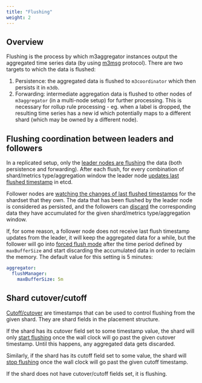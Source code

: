 ```yaml
---
title: "Flushing"
weight: 2
---
```


## Overview

Flushing is the process by which m3aggregator instances output the aggregated time series data 
(by using [m3msg](https://github.com/m3db/m3/tree/master/src/msg#readme) protocol).
There are two targets to which the data is flushed:
1. Persistence: the aggregated data is flushed to `m3coordinator` which then 
   persists it in `m3db`.
1. Forwarding: intermediate aggregation data is flushed to other nodes of `m3aggregator`
   (in a multi-node setup) for further processing. This is necessary for rollup rule 
   processing - eg. when a label is dropped, the resulting time series has a new id
   which potentially maps to a different shard (which may be owned by a different node).

## Flushing coordination between leaders and followers 

In a replicated setup, only the [leader nodes are flushing](https://github.com/m3db/m3/blob/0865ebc80e85234b00532f93521438856883da9c/src/aggregator/aggregator/leader_flush_mgr.go#L475) 
the data (both persistence and forwarding). 
After each flush, for every combination of shard/metrics type/aggregation window the leader node 
[updates last flushed timestamp](https://github.com/m3db/m3/blob/0865ebc80e85234b00532f93521438856883da9c/src/aggregator/aggregator/leader_flush_mgr.go#L183-L188) 
in etcd. 

Follower nodes are [watching the changes of last flushed 
timestamps](https://github.com/m3db/m3/blob/0865ebc80e85234b00532f93521438856883da9c/src/aggregator/aggregator/follower_flush_mgr.go#L563-L567) 
for the shardset that they own. The data that has been flushed by the leader node 
is considered as persisted, and the followers can [discard](https://github.com/m3db/m3/blob/0865ebc80e85234b00532f93521438856883da9c/src/aggregator/aggregator/follower_flush_mgr.go#L590)
the corresponding data they have accumulated for the given shard/metrics type/aggregation window.

If, for some reason, a follower node does not receive last flush timestamp updates from
the leader, it will keep the aggregated data for a while, but the follower will go into
[forced flush mode](https://github.com/m3db/m3/blob/0865ebc80e85234b00532f93521438856883da9c/src/aggregator/aggregator/follower_flush_mgr.go#L195-L197) 
after the time period defined by `maxBufferSize` and start discarding the 
accumulated data in order to reclaim the memory. The default value for this setting is 5 minutes:
```yaml
aggregator:
  flushManager:
    maxBufferSize: 5m
```

## Shard cutover/cutoff

[Cutoff/cutover](https://github.com/m3db/m3/blob/0865ebc80e85234b00532f93521438856883da9c/src/cluster/generated/proto/placementpb/placement.proto#L71-L72) 
are timestamps that can be used to control flushing from the given shard.
They are shard fields in the placement structure.

If the shard has its cutover field set to some timestamp value, the shard will only
[start flushing](https://github.com/m3db/m3/blob/0865ebc80e85234b00532f93521438856883da9c/src/aggregator/aggregator/list.go#L313) 
once the wall clock will go past the given cutover timestamp. Until this happens, any aggregated
data gets discarded.

Similarly, if the shard has its cutoff field set to some value, the shard will 
[stop flushing](https://github.com/m3db/m3/blob/0865ebc80e85234b00532f93521438856883da9c/src/aggregator/aggregator/list.go#L323-L330) 
once the wall clock will go past the given cutoff timestamp.

If the shard does not have cutover/cutoff fields set, it is flushing.
